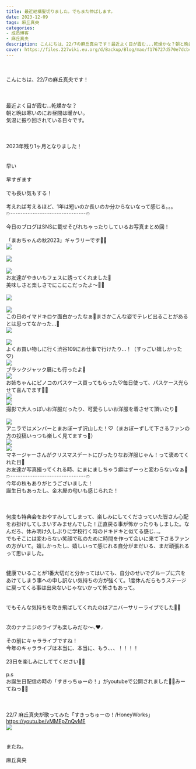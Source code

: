 ```yaml
---
title: 最近結構髪切りました。でもまた伸ばします。
date: 2023-12-09
tags: 麻丘真央
categories: 
- 成员博客
- 麻丘真央
description: こんにちは、22/7の麻丘真央です！最近よく目が霞む...乾燥かな？朝と晩は寒いのにお昼間は暖かい。気温に振り回されている日々です。2023年残り1ヶ月となりました！早い早すぎますでも長い気もする！考えれば考...
cover: https://files.227wiki.eu.org/d/Backup/Blog/mao/f176727d570e7dcb4e36954b3907e.jpg 
---
```

<div class="blog_detail__main">
<br/><br/>こんにちは、22/7の麻丘真央です！<br/><br/><br/><br/>最近よく目が霞む...乾燥かな？<br/>朝と晩は寒いのにお昼間は暖かい。<br/>気温に振り回されている日々です。<br/><br/><br/><br/>2023年残り1ヶ月となりました！<br/><br/><br/>早い<br/><br/>早すぎます<br/><br/>でも長い気もする！<br/><br/>考えれば考えるほど、1年は短いのか長いのか分からないなって感じる。。。<br/>ෆ‪┈┈┈┈┈┈┈┈┈┈┈┈┈┈┈ෆ‪<br/><br/>今日のブログはSNSに載せそびれちゃったりしているお写真まとめ回！<br/><br/>「まおちゃんの秋2023」ギャラリーです🧚‍♀️<br/><img src="https://files.227wiki.eu.org/d/Backup/Blog/mao/f176727d570e7dcb4e36954b3907e.jpg"><br/><br/><img src="https://files.227wiki.eu.org/d/Backup/Blog/mao/f176727d570e7dcb4e36954b3907e-01.jpg"><br/><br/><img src="https://files.227wiki.eu.org/d/Backup/Blog/mao/f176727d570e7dcb4e36954b3907e-02.jpg"><br/>お友達がやきいもフェスに誘ってくれました🍠<br/>美味しさと楽しさでにこにこだったよ〜🧚‍♀️<br/><br/><img src="https://files.227wiki.eu.org/d/Backup/Blog/mao/f176727d570e7dcb4e36954b3907e-03.jpg"><br/><br/><img src="https://files.227wiki.eu.org/d/Backup/Blog/mao/f176727d570e7dcb4e36954b3907e-04.jpg"><br/>この日のイマドキロケ面白かったなぁ🌱まさかこんな姿でテレビ出ることがあるとは思ってなかった...🤣<br/><img src="https://files.227wiki.eu.org/d/Backup/Blog/mao/f176727d570e7dcb4e36954b3907e-05.jpg"><br/><br/><img src="https://files.227wiki.eu.org/d/Backup/Blog/mao/f176727d570e7dcb4e36954b3907e-06.jpg"><br/>よくお買い物しに行く渋谷109にお仕事で行けたり...！（すっごい嬉しかった♡） <br/><img src="https://files.227wiki.eu.org/d/Backup/Blog/mao/f176727d570e7dcb4e36954b3907e-07.jpg"><br/>ブラックジャック展にも行ったよ🤍<br/><img src="https://files.227wiki.eu.org/d/Backup/Blog/mao/f176727d570e7dcb4e36954b3907e-08.jpg"><br/>お姉ちゃんにピノコのパスケース買ってもらった♡毎日使って、パスケース光らせて喜んでます🧚‍♀️<br/><img src="https://files.227wiki.eu.org/d/Backup/Blog/mao/f176727d570e7dcb4e36954b3907e-09.jpg"><br/><img src="https://files.227wiki.eu.org/d/Backup/Blog/mao/f176727d570e7dcb4e36954b3907e-10.jpg"><br/>撮影で大人っぽいお洋服だったり、可愛らしいお洋服を着させて頂いたり💍<br/><br/><img src="https://files.227wiki.eu.org/d/Backup/Blog/mao/f176727d570e7dcb4e36954b3907e-11.jpg"><br/>アニラではメンバーとまおぽーず沢山した！♡（まおぽーずして下さるファンの方の投稿いっつも楽しく見てますっ🫶）<br/><img src="https://files.227wiki.eu.org/d/Backup/Blog/mao/f176727d570e7dcb4e36954b3907e-12.jpg"><br/><img src="https://files.227wiki.eu.org/d/Backup/Blog/mao/f176727d570e7dcb4e36954b3907e-13.jpg"><br/>マネージャーさんがクリスマスデートにぴったりなお洋服じゃん！って褒めてくれた日🎅<br/>お友達が写真撮ってくれる時、にまにましちゃう癖はずーっと変わらないなぁ👭<br/>ෆ‪┈┈┈┈┈┈┈┈┈┈┈┈┈┈┈ෆ‪<br/>今年の秋もありがとうございました！<br/>誕生日もあったし、金木犀の匂いも感じられた！<br/><br/><br/><br/>何度も特典会をおやすみしてしまって、楽しみにしてくださっていた皆さん心配をお掛けしてしまいすみませんでした！正直戻る事が怖かったりもしました。なんだろ、休み明け久しぶりに学校行く時のドキドキと似てる感じ...。<br/>でもそこには変わらない笑顔で私のために時間を作って会いに来て下さるファンの方がいて。嬉しかったし、嬉しいって感じれる自分がまだいる、まだ頑張れるって思いました。<br/><br/><br/>健康でいることが1番大切だと分かってはいても、自分のせいでグループに穴をあけてしまう事への申し訳ない気持ちの方が強くて。1度休んだらもうステージに戻ってくる事は出来ないじゃないかって怖さもあって。<br/><br/><br/>でもそんな気持ちを吹き飛ばしてくれたのはアニバーサリーライブでした🧚‍♀️<br/><br/><br/>次のナナニジのライブも楽しみだな〜⸜❤︎⸝‍<br/><br/>その前にキャラライブですね！<br/>今年のキャラライブは本当に、本当に、もう、、、！！！！<br/><br/>23日を楽しみにしててください🧚‍♀️<br/><br/>p.s<br/>お誕生日配信の時の「すきっちゅーの！」がyoutubeで公開されました🤍💗みーてねっ🧚‍♀️<br/><br/><br/><br/>22/7 麻丘真央が歌ってみた「すきっちゅーの！/HoneyWorks」<br/><a href="https://youtu.be/vMMEpZnQvME">https://youtu.be/vMMEpZnQvME</a><br/><img src="https://files.227wiki.eu.org/d/Backup/Blog/mao/f176727d570e7dcb4e36954b3907e-14.jpg"><br/><br/><br/>またね。<br/><br/>麻丘真央
<!--twitter-->

<!--//twitter-->
</img></img></img></img></img></img></img></img></img></img></img></img></img></img></img></div>